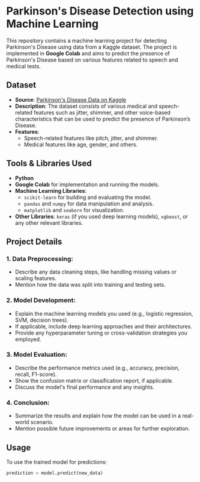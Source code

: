 # Parkinson's Disease Detection using Machine Learning

This repository contains a machine learning project for detecting Parkinson's Disease using data from a Kaggle dataset. The project is implemented in **Google Colab** and aims to predict the presence of Parkinson's Disease based on various features related to speech and medical tests.

## Dataset

- **Source**: [Parkinson's Disease Data on Kaggle](https://www.kaggle.com/datasets/ashishpatel26/parkinsons-disease-detection)
- **Description**: The dataset consists of various medical and speech-related features such as jitter, shimmer, and other voice-based characteristics that can be used to predict the presence of Parkinson’s Disease.
- **Features**:
  - Speech-related features like pitch, jitter, and shimmer.
  - Medical features like age, gender, and others.

## Tools & Libraries Used

- **Python**
- **Google Colab** for implementation and running the models.
- **Machine Learning Libraries**:
  - `scikit-learn` for building and evaluating the model.
  - `pandas` and `numpy` for data manipulation and analysis.
  - `matplotlib` and `seaborn` for visualization.
- **Other Libraries**: `keras` (if you used deep learning models), `xgboost`, or any other relevant libraries.

## Project Details

### 1. **Data Preprocessing**:
   - Describe any data cleaning steps, like handling missing values or scaling features.
   - Mention how the data was split into training and testing sets.

### 2. **Model Development**:
   - Explain the machine learning models you used (e.g., logistic regression, SVM, decision trees).
   - If applicable, include deep learning approaches and their architectures.
   - Provide any hyperparameter tuning or cross-validation strategies you employed.

### 3. **Model Evaluation**:
   - Describe the performance metrics used (e.g., accuracy, precision, recall, F1-score).
   - Show the confusion matrix or classification report, if applicable.
   - Discuss the model's final performance and any insights.

### 4. **Conclusion**:
   - Summarize the results and explain how the model can be used in a real-world scenario.
   - Mention possible future improvements or areas for further exploration.

## Usage

To use the trained model for predictions:
```python
prediction = model.predict(new_data)
